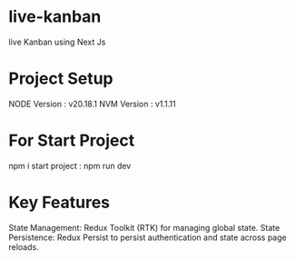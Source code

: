 # live-kanban
live Kanban using Next Js


# Project Setup
NODE Version : v20.18.1
NVM Version  : v1.1.11

# For Start Project
npm i 
start project : npm run dev 

# Key Features
State Management:
    Redux Toolkit (RTK) for managing global state.
State Persistence:
    Redux Persist to persist authentication and state across page reloads.